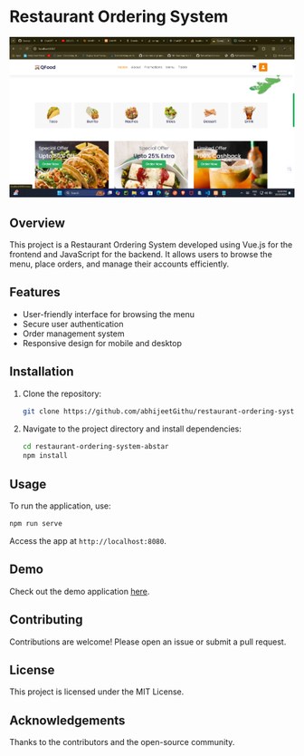 # Restaurant Ordering System
![MediGuide Interface](./Screenshot%202024-10-19%20220909.png)


## Overview
This project is a Restaurant Ordering System developed using Vue.js for the frontend and JavaScript for the backend. It allows users to browse the menu, place orders, and manage their accounts efficiently.

## Features
- User-friendly interface for browsing the menu
- Secure user authentication
- Order management system
- Responsive design for mobile and desktop

## Installation
1. Clone the repository:
   ```bash
   git clone https://github.com/abhijeetGithu/restaurant-ordering-system-abstar.git
   ```
2. Navigate to the project directory and install dependencies:
   ```bash
   cd restaurant-ordering-system-abstar
   npm install
   ```

## Usage
To run the application, use:
```bash
npm run serve
```
Access the app at `http://localhost:8080`.

## Demo
Check out the demo application [here](https://foodorderingabstar1.netlify.app/).

## Contributing
Contributions are welcome! Please open an issue or submit a pull request.

## License
This project is licensed under the MIT License.

## Acknowledgements
Thanks to the contributors and the open-source community.
